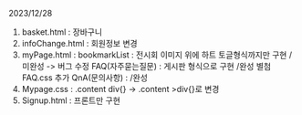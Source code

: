 2023/12/28

1. basket.html : 장바구니
2. infoChange.html : 회원정보 변경
3. myPage.html : 
    bookmarkList : 전시회 이미지 위에 하트 토글형식까지만 구현 /미완성 -> 버그 수정
    FAQ(자주묻는질문) : 게시판 형식으로 구현 /완성  별첨 FAQ.css 추가
    QnA(문의사항) : /완성
4. Mypage.css : .content div{} -> .content >div{}로 변경
5. Signup.html : 프론트만 구현
